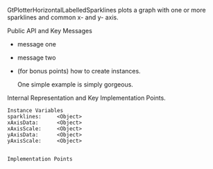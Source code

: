 GtPlotterHorizontalLabelledSparklines plots a graph with one or more sparklines and common x- and y- axis.

Public API and Key Messages

- message one   
- message two 
- (for bonus points) how to create instances.

   One simple example is simply gorgeous.
 
Internal Representation and Key Implementation Points.

    Instance Variables
	sparklines:		<Object>
	xAxisData:		<Object>
	xAxisScale:		<Object>
	yAxisData:		<Object>
	yAxisScale:		<Object>


    Implementation Points